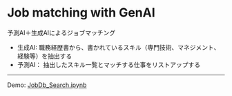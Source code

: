 # Job matching with GenAI

予測AI＋生成AIによるジョブマッチング  
- 生成AI: 職務経歴書から、書かれているスキル（専門技術、マネジメント、経験等）を抽出する
- 予測AI： 抽出したスキル一覧とマッチする仕事をリストアップする


***

Demo: [JobDb_Search.ipynb](JobDb_Search.ipynb)

